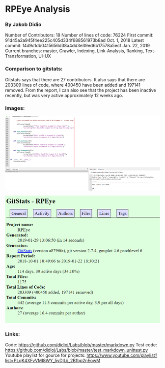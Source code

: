# RPEye Analysis
### By Jakob Didio

Number of Contributors: 18
Number of lines of code: 76224
First commit: 91d45a2a945f4ee225c405d334f688561973b8ad Oct. 1, 2018
Latest commit: f4d9c1db0415656d38a4dd3e39ed6b17578a5ec1 Jan. 22, 2019
Current branches: master, Crawler, Indexing, Link-Analysis, Ranking, Text-Transformation, UI-UX

### Comparison to gitstats:

Gitstats says that there are 27 contributors.
It also says that there are 203309 lines of code, where 400450 have been added and 197141 removed.
From the report, I can also see that the project has been inactive recently, but was very active
approximately 12 weeks ago.

### Images:

![results](Images/unittest2.PNG)

![gitstats](Images/gitstats.png)

### Links:

Code: https://github.com/didioj/Labs/blob/master/markdown.py
Test code: 
https://github.com/didioj/Labs/blob/master/test_markdown_unittest.py
Youtube playlist for gource for projects: 
https://www.youtube.com/playlist?list=PLqK4XFvVMI8WY_5vDILij_2Bfbp2nEowM
